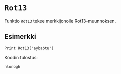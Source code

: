 `Rot13`
==========

Funktio `Rot13` tekee merkkijonolle Rot13-muunnoksen.

Esimerkki
----------

    Print Rot13("aybabtu")
    
Koodin tulostus:

    nlonogh
